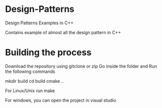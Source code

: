 # Design-Patterns
Design Patterns Examples in C++

Contains example of almost all the design pattern in C++ 

# Building the process
Download the repository using gitclone or zip
Go inside the folder and Run the following commands

mkdir build
cd build
cmake ..

For Linux/Unix run 
make

For windows, you can open the project in visual studio
